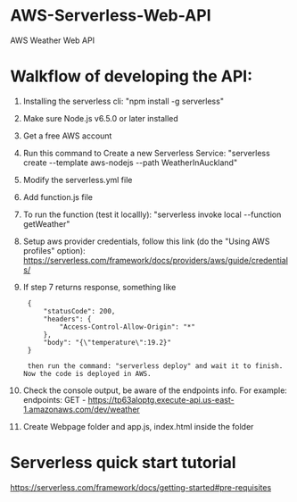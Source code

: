 # AWS-Serverless-Web-API
AWS Weather Web API

# Walkflow of developing the API:
1. Installing the serverless cli:
    "npm install -g serverless"
2. Make sure Node.js v6.5.0 or later installed
3. Get a free AWS account
4. Run this command to Create a new Serverless Service: "serverless create --template aws-nodejs --path WeatherInAuckland"
5. Modify the serverless.yml file 
6. Add function.js file
7. To run the function (test it locallly): "serverless invoke local --function getWeather"
8. Setup aws provider credentials, follow this link (do the "Using AWS profiles" option): https://serverless.com/framework/docs/providers/aws/guide/credentials/

9. If step 7 returns response, something like

        {
            "statusCode": 200,
            "headers": {
                "Access-Control-Allow-Origin": "*"
            },
            "body": "{\"temperature\":19.2}"
        }

        then run the command: "serverless deploy" and wait it to finish. Now the code is deployed in AWS.
9. Check the console output, be aware of the endpoints info. For example: 
endpoints:
  GET - https://tp63aloptg.execute-api.us-east-1.amazonaws.com/dev/weather

10. Create Webpage folder and app.js, index.html inside the folder

# Serverless quick start tutorial
https://serverless.com/framework/docs/getting-started#pre-requisites

